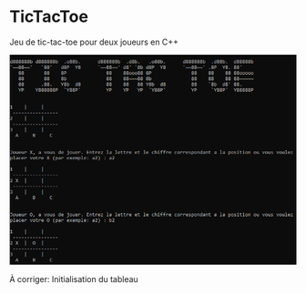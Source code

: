 # TicTacToe
Jeu de tic-tac-toe pour deux joueurs en C++

![Alt text](preview_tictac_cpp.PNG "Aperçu du jeu")

À corriger:
Initialisation du tableau
